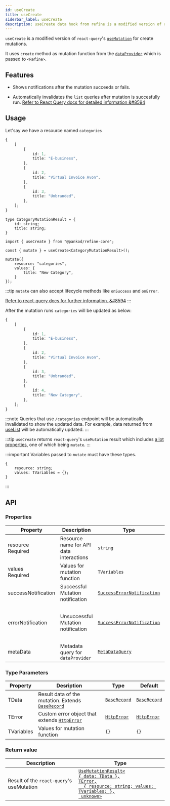 ```yaml
---
id: useCreate
title: useCreate
siderbar_label: useCreate
description: useCreate data hook from refine is a modified version of react-query's useMutation for create mutations
---
```


`useCreate` is a modified version of `react-query`'s [`useMutation`](https://react-query.tanstack.com/reference/useMutation#) for create mutations. 

It uses `create` method as mutation function from the [`dataProvider`](/core/providers/data-provider.md) which is passed to `<Refine>`.

## Features

* Shows notifications after the mutation succeeds or fails.

* Automatically invalidates the `list` queries after mutation is succesfully run.
[Refer to React Query docs for detailed information &#8594](https://react-query.tanstack.com/guides/invalidations-from-mutations)

## Usage

Let'say we have a resource named `categories`

```ts title="https://api.fake-rest.refine.dev/categories"
{
    [
        {
            id: 1,
            title: "E-business",
        },
        {
            id: 2,
            title: "Virtual Invoice Avon",
        },
        {
            id: 3,
            title: "Unbranded",
        },
    ];
}
```

```tsx 
type CategoryMutationResult = {
    id: string;
    title: string;
}

import { useCreate } from "@pankod/refine-core";

const { mutate } = useCreate<CategoryMutationResult>();

mutate({
    resource: "categories",
    values: {
        title: "New Category",
    }
});
```

:::tip
`mutate` can also accept lifecycle methods like `onSuccess` and `onError`.

[Refer to react-query docs for further information. &#8594](https://react-query.tanstack.com/guides/mutations#mutation-side-effects)
:::

After the mutation runs `categories` will be updated as below:

```ts title="https://api.fake-rest.refine.dev/categories"
{
    [
        {
            id: 1,
            title: "E-business",
        },
        {
            id: 2,
            title: "Virtual Invoice Avon",
        },
        {
            id: 3,
            title: "Unbranded",
        },
        {
            id: 4,
            title: "New Category",
        },
    ];
}
```
:::note
Queries that use `/categories` endpoint will be automatically invalidated to show the updated data. For example, data returned from [useList](useList.md) will be automatically updated.
:::

:::tip
`useCreate` returns `react-query`'s `useMutation` result which includes [a lot properties](https://react-query.tanstack.com/reference/useMutation), one of which being `mutate`.
:::

:::important
Variables passed to `mutate` must have these types.

```tsx
{
    resource: string;
    values: TVariables = {};
}
```
:::

## API
### Properties

| Property                                            | Description                                                                    | Type                                                                       | Default                                                              |
| --------------------------------------------------- | ------------------------------------------------------------------------------ | -------------------------------------------------------------------------- | -------------------------------------------------------------------- |
| <div className="required-block"><div>resource</div> <div className="required">Required</div></div> | Resource name for API data interactions | `string`                                                                   |                                                                      |
| values  <div className=" required">Required</div>   | Values for mutation function                                                   | `TVariables`                                                               | {}                                                                   |
| successNotification                                 | Successful Mutation notification                                               | [`SuccessErrorNotification`](/core/interfaces.md#successerrornotification) | "Successfully created `resource`"                                    |
| errorNotification                                   | Unsuccessful Mutation notification                                             | [`SuccessErrorNotification`](/core/interfaces.md#successerrornotification) | "There was an error creating `resource` (status code: `statusCode`)" |
| metaData                                            | Metadata query for `dataProvider`                                              | [`MetaDataQuery`](/core/interfaces.md#metadataquery)           | {}                                                                   |

### Type Parameters


| Property   | Desription                                                                          | Type                                           | Default                                        |
| ---------- | ----------------------------------------------------------------------------------- | ---------------------------------------------- | ---------------------------------------------- |
| TData      | Result data of the mutation. Extends [`BaseRecord`](/core/interfaces.md#baserecord) | [`BaseRecord`](/core/interfaces.md#baserecord) | [`BaseRecord`](/core/interfaces.md#baserecord) |
| TError     | Custom error object that extends [`HttpError`](/core/interfaces.md#httperror)       | [`HttpError`](/core/interfaces.md#httperror)   | [`HttpError`](/core/interfaces.md#httperror)   |
| TVariables | Values for mutation function                                                        | `{}`                                           | `{}`                                           |

### Return value

| Description                               | Type                                                                                                                                                                                   |
| ----------------------------------------- | -------------------------------------------------------------------------------------------------------------------------------------------------------------------------------------- |
| Result of the `react-query`'s useMutation | [`UseMutationResult<`<br/>`{ data: TData },`<br/>`TError,`<br/>`  { resource: string; values: TVariables; },`<br/>` unknown>`](https://react-query.tanstack.com/reference/useMutation) |

